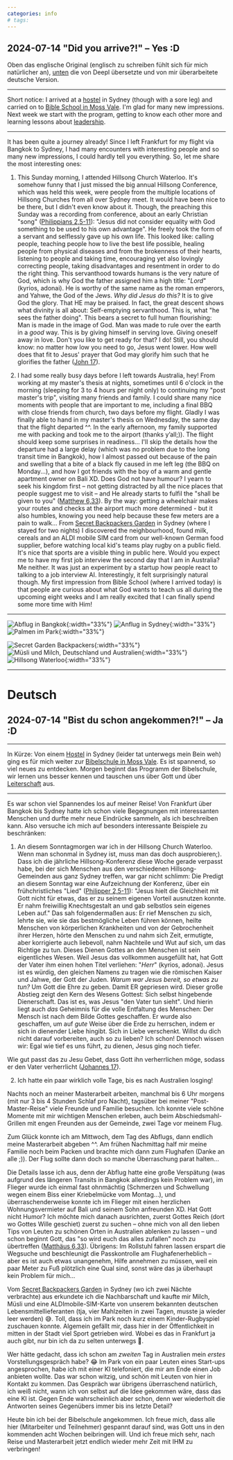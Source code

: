 ```yaml
---
categories: info
# tags: 
---
```


## 2024-07-14 "Did you arrive?!" – Yes :D
Oben das englische Original (englisch zu schreiben fühlt sich für mich natürlicher an), [unten](#Deutsch) die von Deepl übersetzte und von mir überarbeitete deutsche Version.

---
Short notice: I arrived at a [hostel](https://maps.app.goo.gl/s1vRoU7xFL2MwnQJ6) in Sydney (though with a sore leg) and carried on to [Bible School in Moss Vale](https://maps.app.goo.gl/guYgvbnT5NgDzsxR6). I'm glad for many new impressions. Next week we start with the program, getting to know each other more and learning lessons about [leadership](https://capernwrayaustralia.org/study/#BDL).

---

It has been quite a journey already! Since I left Frankfurt for my flight via Bangkok to Sydney, I had many encounters with interesting people and so many new impressions, I could hardly tell you everything. So, let me share the most interesting ones:

1) This Sunday morning, I attended Hillsong Church Waterloo. It's somehow funny that I just missed the big annual Hillsong Conference, which was held this week, were people from the multiple locations of Hillsong Churches from all over Sydney meet. It would have been nice to be there, but I didn't even know about it. Though, the preaching this Sunday was a recording from conference, about an early Christian "song" ([Philippians 2,5-11](https://www.bibleserver.com/NIV/Philippians2%3A5-11)): "Jesus did not consider equality with God something to be used to his own advantage". He freely took the form of a servant and selflessly gave up his own life. This looked like: calling people, teaching people how to live the best life possible, healing people from physical diseases and from the brokenness of their hearts, listening to people and taking time, encouraging yet also lovingly correcting people, taking disadvantages and resentment in order to do the right thing. This servanthood towards humans is the very nature of God, which is why God the father assigned him a high title: "_Lord_" (kyrios, adonai). He is worthy of the same name as the roman emperors, and Yahwe, the God of the Jews.
_Why did Jesus do this?_ It is to give God the glory. That HE may be praised. In fact, the great descent shows what divinity is all about: Self-emptying servanthood. This is, what "he sees the father doing".
This bears a secret to full human flourishing: Man is made in the image of God. Man was made to rule over the earth in a _good_ way. This is by giving himself in serving love. Giving oneself away in love. Don't you like to get ready for that? I do!
Still, you should know: no matter how low you need to go, Jesus went lower. How well does that fit to Jesus' prayer that God may glorify him such that he glorifies the father ([John 17](https://www.bibleserver.com/NIV/John17)).

2) I had some really busy days before I left towards Australia, hey!
From working at my master's thesis at nights, sometimes until 6 o'clock in the morning (sleeping for 3 to 4 hours per night only) to continuing my "post master's trip", visiting many friends and family. I could share many nice moments with people that are important to me, including a final BBQ with close friends from church, two days before my flight. 
Gladly I was finally able to hand in my master's thesis on Wednesday, the same day that the flight departed ^^. In the early afternoon, my family supported me with packing and took me to the airport (thanks y’all;)). The flight should keep some surprises in readiness...
I'll skip the details how the departure had a large delay (which was no problem due to the long transit time in Bangkok), how I almost passed out because of the pain and swelling that a bite of a black fly caused in me left leg (the BBQ on Monday...), and how I got friends with the boy of a warm and gentle apartment owner on Bali XD. Does God not have humour? I yearn to seek his kingdom first – not getting distracted by all the nice places that people suggest me to visit – and He already starts to fulfil the "shall be given to you" ([Matthew 6,33](https://www.bibleserver.com/NIV/Matthew6%3A33)). By the way: getting a wheelchair makes your routes and checks at the airport much more determined - but it also humbles, knowing you need help because these few meters are a pain to walk...
From [Secret Backpackers Garden](https://maps.app.goo.gl/s1vRoU7xFL2MwnQJ6) in Sydney (where I stayed for two nights) I discovered the neighbourhood, found milk, cereals and an ALDI mobile SIM card from our well-known German food supplier, before watching local kid's teams play rugby on a public field. It's nice that sports are a visible thing in public here.
Would you expect me to have my first job interview the second day that I am in Australia? Me neither. It was just an experiment by a startup how people react to talking to a job interview AI. Interestingly, it felt surprisingly natural though.
My first impression from Bible School (where I arrived today) is that people are curious about what God wants to teach us all during the upcoming eight weeks and I am really excited that I can finally spend some more time with Him!

---
![Abflug in Bangkok](/assets/images/2024q3/P_20240711_173846.jpg){:width="33%"}
![Anflug in Sydney](/assets/images/2024q3/dP_20240712_021507.jpg){:width="33%"}
![Palmen im Park](/assets/images/2024q3/P_20240712_140456.jpg){:width="33%"}

![Secret Garden Backpackers](/assets/images/2024q3/P_20240713_145748.jpg){:width="33%"}
![Müsli und Milch, Deutschland und Australien](/assets/images/2024q3/P_20240714_112925.jpg){:width="33%"}
![Hillsong Waterloo](/assets/images/2024q3/P_20240714_090038.jpg){:width="33%"}

---
# Deutsch
## 2024-07-14 "Bist du schon angekommen?!" – Ja :D

---
In Kürze: Von einem [Hostel](https://maps.app.goo.gl/s1vRoU7xFL2MwnQJ6) in Sydney (leider tat unterwegs mein Bein weh) ging es für mich weiter zur [Bibelschule in Moss Vale](https://maps.app.goo.gl/guYgvbnT5NgDzsxR6). Es ist spannend, so viel neues zu entdecken. Morgen beginnt das Programm der Bibelschule, wir lernen uns besser kennen und tauschen uns über Gott und über [Leiterschaft](https://capernwrayaustralia.org/study/#BDL) aus.

---

Es war schon viel Spannendes los auf meiner Reise! Von Frankfurt über Bangkok bis Sydney hatte ich schon viele Begegnungen mit interessanten Menschen und durfte mehr neue Eindrücke sammeln, als ich beschreiben kann. Also versuche ich mich auf besonders interessante Beispiele zu beschränken:

1) An diesem Sonntagmorgen war ich in der Hillsong Church Waterloo. Wenn man schonmal in Sydney ist, muss man das doch ausprobieren;). Dass ich die jährliche Hillsong-Konferenz diese Woche gerade verpasst habe, bei der sich Menschen aus den verschiedenen Hillsong-Gemeinden aus ganz Sydney treffen, war gar nicht schlimm: Die Predigt an diesem Sonntag war eine Aufzeichnung der Konferenz, über ein frühchristliches "Lied" ([Philipper 2,5-11](https://www.bibleserver.com/LUT/Philipper2%3A5-11)): "Jesus hielt die Gleichheit mit Gott nicht für etwas, das er zu seinem eigenen Vorteil ausnutzen konnte. Er nahm freiwillig Knechtsgestalt an und gab selbstlos sein eigenes Leben auf." Das sah folgendermaßen aus: Er rief Menschen zu sich, lehrte sie, wie sie das bestmögliche Leben führen können, heilte Menschen von körperlichen Krankheiten und von der Gebrochenheit ihrer Herzen, hörte den Menschen zu und nahm sich Zeit, ermutigte, aber korrigierte auch liebevoll, nahm Nachteile und Wut auf sich, um das Richtige zu tun. Dieses Dienen Gottes an den Menschen ist sein eigentliches Wesen. Weil Jesus das vollkommen ausgefüllt hat, hat Gott der Vater ihm einen hohen Titel verliehen: "_Herr_" (kyrios, adonai). Jesus ist es würdig, den gleichen Namens zu tragen wie die römischen Kaiser und Jahwe, der Gott der Juden.
_Warum war Jesus bereit, so etwas zu tun?_ Um Gott die Ehre zu geben. Damit ER gepriesen wird. Dieser große Abstieg zeigt den Kern des Wesens Gottest: Sich selbst hingebende Dienerschaft. Das ist es, was Jesus "den Vater tun sieht".
Und hierin liegt auch _das_ Geheimnis für die volle Entfaltung des Menschen: Der Mensch ist nach dem Bilde Gottes geschaffen. Er wurde also geschaffen, um auf _gute_ Weise über die Erde zu herrschen, indem er sich in dienender Liebe hingibt. Sich in Liebe verschenkt. Willst du dich nicht darauf vorbereiten, auch so zu lieben? Ich schon!
Dennoch wissen wir: Egal wie tief es uns führt, zu dienen, Jesus ging noch tiefer.

Wie gut passt das zu Jesu Gebet, dass Gott ihn verherrlichen möge, sodass er den Vater verherrlicht ([Johannes 17](https://www.bibleserver.com/LUT/Johannes17)).

2) Ich hatte ein paar wirklich volle Tage, bis es nach Australien losging!

Nachts noch an meiner Masterarbeit arbeiten, manchmal bis 6 Uhr morgens (mit nur 3 bis 4 Stunden Schlaf pro Nacht), tagsüber bei meiner "Post-Master-Reise" viele Freunde und Familie besuchen. Ich konnte viele schöne Momente mit mir wichtigen Menschen erleben, auch beim Abschiedsmahl-Grillen mit engen Freunden aus der Gemeinde, zwei Tage vor meinem Flug. 

Zum Glück konnte ich am Mittwoch, dem Tag des Abflugs, dann endlich meine Masterarbeit abgeben ^^. Am frühen Nachmittag half mir meine Familie noch beim Packen und brachte mich dann zum Flughafen (Danke an alle ;)). Der Flug sollte dann doch so manche Überraschung parat halten...

Die Details lasse ich aus, denn der Abflug hatte eine große Verspätung (was aufgrund des längeren Transits in Bangkok allerdings kein Problem war), im Flieger wurde ich einmal fast ohnmächtig (Schmerzen und Schwellung wegen einem Biss einer Kriebelmücke vom Montag...), und überraschenderweise konnte ich im Flieger mit einen herzlichen Wohnungsvermieter auf Bali und seinem Sohn anfreunden XD. Hat Gott nicht Humor? Ich möchte mich danach ausrichten, zuerst Gottes Reich (dort wo Gottes Wille geschiet) zuerst zu suchen – ohne mich von all den lieben Tips von Leuten zu schönen Orten in Australien ablenken zu lassen – und schon beginnt Gott, das "so wird euch das alles zufallen" noch zu übertreffen ([Matthäus 6,33](https://www.bibleserver.com/LUT/Matthew6%3A33)). Übrigens: Im Rollstuhl fahren lassen erspart die Wegsuche und beschleunigt die Passkontrolle am Flughafenerheblich – aber es ist auch etwas unangenehm, Hilfe annehmen zu müssen, weil ein paar Meter zu Fuß plötzlich eine Qual sind, sonst wäre das ja überhaupt kein Problem für mich...

Vom [Secret Backpackers Garden](https://maps.app.goo.gl/s1vRoU7xFL2MwnQJ6) in Sydney (wo ich zwei Nächte verbrachte) aus erkundete ich die Nachbarschaft und kaufte mir Milch, Müsli und eine ALDImobile-SIM-Karte von unserem bekannten deutschen Lebensmittellieferanten (tja, vier Mahlzeiten in zwei Tagen, musste ja wieder leer werden) 😅. Toll, dass ich im Park noch kurz einem Kinder-Rugbyspiel zuschauen konnte. Algemein gefällt mir, dass hier in der Öffentlichkeit in mitten in der Stadt viel Sport getrieben wird. Wobei es das in Frankfurt ja auch gibt, nur bin ich da zu selten unterwegs 🙈.

Wer hätte gedacht, dass ich schon am _zweiten_ Tag in Australien mein _erstes_ Vorstellungsgespräch habe? 😂 Im Park von ein paar Leuten eines Start-ups angesprochen, habe ich mit einer KI telefoniert, die mir am Ende einen Job anbieten wollte. Das war schon witzig, und schön mit Leuten von hier in Kontakt zu kommen. Das Gespräch war übrigens überraschend natürlich, ich weiß nicht, wann ich von selbst auf die Idee gekommen wäre, dass das eine KI ist. Gegen Ende wahrscheinlich aber schon, denn wer wiederholt die Antworten seines Gegenübers immer bis ins letzte Detail?

Heute bin ich bei der Bibelschule angekommen. Ich freue mich, dass alle hier (Mitarbeiter und Teilnehmer) gespannt darauf sind, was Gott uns in den kommenden acht Wochen beibringen will. Und ich freue mich sehr, nach Reise und Masterarbeit jetzt endlich wieder mehr Zeit mit IHM zu verbringen!
